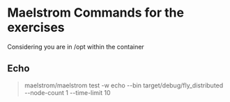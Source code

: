 # Maelstrom Commands for the exercises

Considering you are in /opt within the container

## Echo

> maelstrom/maelstrom test -w echo --bin target/debug/fly_distributed --node-count 1 --time-limit 10

